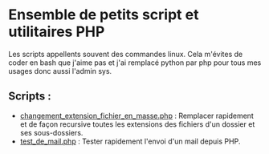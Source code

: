 # Ensemble de petits script et utilitaires PHP

Les scripts appellents souvent des commandes linux.
Cela m'évites de coder en bash que j'aime pas et j'ai remplacé python par php pour tous mes usages donc aussi l'admin sys.

## Scripts :

* [changement_extension_fichier_en_masse.php](https://github.com/PetitCitron/scripts_php/blob/main/changement_extension_fichier_en_masse.php) : Remplacer rapidement et de façon recursive toutes les extensions des fichiers d'un dossier et ses sous-dossiers.
* [test_de_mail.php](https://github.com/PetitCitron/scripts_php/blob/main/test_de_mail.php) : Tester rapidement l'envoi d'un mail depuis PHP.
